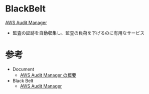 # BlackBelt

[AWS Audit Manager](https://pages.awscloud.com/rs/112-TZM-766/images/20210309_AWSblackbelt_AWSAuditManager.pdf)

* 監査の証跡を自動収集し、監査の負荷を下げるのに有用なサービス



# 参考

* Document
  * [AWS Audit Manager の概要](https://docs.aws.amazon.com/ja_jp/audit-manager/latest/userguide/what-is.html)
* Black Belt
  * [AWS Audit Manager](https://pages.awscloud.com/rs/112-TZM-766/images/20210309_AWSblackbelt_AWSAuditManager.pdf)

